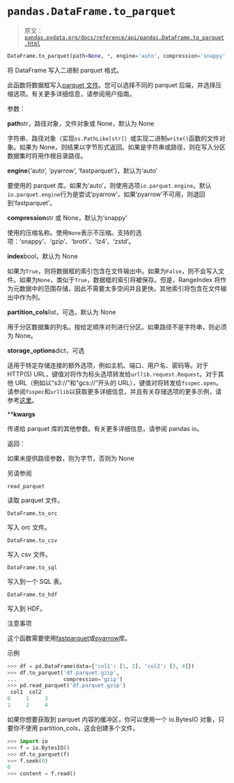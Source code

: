 # `pandas.DataFrame.to_parquet`

> 原文：[`pandas.pydata.org/docs/reference/api/pandas.DataFrame.to_parquet.html`](https://pandas.pydata.org/docs/reference/api/pandas.DataFrame.to_parquet.html)

```py
DataFrame.to_parquet(path=None, *, engine='auto', compression='snappy', index=None, partition_cols=None, storage_options=None, **kwargs)
```

将 DataFrame 写入二进制 parquet 格式。

此函数将数据框写入[parquet 文件](https://parquet.apache.org/)。您可以选择不同的 parquet 后端，并选择压缩选项。有关更多详细信息，请参阅用户指南。

参数：

**path**str，路径对象，文件对象或 None，默认为 None

字符串、路径对象（实现`os.PathLike[str]`）或实现二进制`write()`函数的文件对象。如果为 None，则结果以字节形式返回。如果是字符串或路径，则在写入分区数据集时将用作根目录路径。

**engine**{‘auto’, ‘pyarrow’, ‘fastparquet’}，默认为‘auto’

要使用的 parquet 库。如果为‘auto’，则使用选项`io.parquet.engine`。默认`io.parquet.engine`行为是尝试‘pyarrow’，如果‘pyarrow’不可用，则退回到‘fastparquet’。

**compression**str 或 None，默认为‘snappy’

使用的压缩名称。使用`None`表示不压缩。支持的选项：‘snappy’、‘gzip’、‘brotli’、‘lz4’、‘zstd’。

**index**bool，默认为 None

如果为`True`，则将数据框的索引包含在文件输出中。如果为`False`，则不会写入文件。如果为`None`，类似于`True`，数据框的索引将被保存。但是，RangeIndex 将作为元数据中的范围存储，因此不需要太多空间并且更快。其他索引将包含在文件输出中作为列。

**partition_cols**list，可选，默认为 None

用于分区数据集的列名。按给定顺序对列进行分区。如果路径不是字符串，则必须为 None。

**storage_options**dict，可选

适用于特定存储连接的额外选项，例如主机、端口、用户名、密码等。对于 HTTP(S) URL，键值对将作为标头选项转发给`urllib.request.Request`。对于其他 URL（例如以“s3://”和“gcs://”开头的 URL），键值对将转发给`fsspec.open`。请参阅`fsspec`和`urllib`以获取更多详细信息，并且有关存储选项的更多示例，请参考[这里](https://pandas.pydata.org/docs/user_guide/io.html?highlight=storage_options#reading-writing-remote-files)。

****kwargs**

传递给 parquet 库的其他参数。有关更多详细信息，请参阅 pandas io。

返回：

如果未提供路径参数，则为字节，否则为 None

另请参阅

`read_parquet`

读取 parquet 文件。

`DataFrame.to_orc`

写入 orc 文件。

`DataFrame.to_csv`

写入 csv 文件。

`DataFrame.to_sql`

写入到一个 SQL 表。

`DataFrame.to_hdf`

写入到 HDF。

注意事项

这个函数需要使用[fastparquet](https://pypi.org/project/fastparquet)或[pyarrow](https://arrow.apache.org/docs/python/)库。

示例

```py
>>> df = pd.DataFrame(data={'col1': [1, 2], 'col2': [3, 4]})
>>> df.to_parquet('df.parquet.gzip',
...               compression='gzip')  
>>> pd.read_parquet('df.parquet.gzip')  
 col1  col2
0     1     3
1     2     4 
```

如果你想要获取到 parquet 内容的缓冲区，你可以使用一个 io.BytesIO 对象，只要你不使用 partition_cols，这会创建多个文件。

```py
>>> import io
>>> f = io.BytesIO()
>>> df.to_parquet(f)
>>> f.seek(0)
0
>>> content = f.read() 
```

